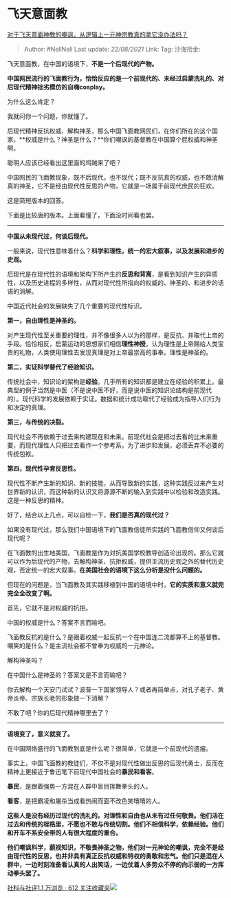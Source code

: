 # 飞天意面教
[对于飞天意面神教的嘲讽，从逻辑上一元神宗教真的拿它没办法吗？](https://www.zhihu.com/question/48834521/answer/798066266)

> Author: #NellNell
> Last update: *22/08/2021*
> Link:
> Tag:
> 沙海拾金:

飞天意面教，在中国的语境下，**不是一个后现代的产物。**

**中国网民流行的飞面教行为，恰恰反应的是一个前现代的、未经过启蒙洗礼的、对后现代精神拙劣模仿的自嗨cosplay。**

为什么这么肯定？

我就问你一个问题，你就懂了。

后现代精神反抗权威、解构神圣，那么中国飞面教网民们，在你们所在的这个国家，**权威是什么？神圣是什么？**你们嘲讽的基督教在中国算个屁权威和神圣啊。

聪明人应该已经看出这里面的鸡贼来了吧？

中国网民的飞面教现象，既不后现代，也不现代；既不反抗真的权威，也不敢消解真的神圣，它不是经由现代性反思的产物，它就是一场属于前现代庶民的狂欢。

这是简短版本的回答。

下面是比较唐的版本。上面看懂了，下面没时间看也罢。

---

**中国从未现代过，何谈后现代。**

一般来说，现代性意味着什么？**科学和理性，统一的宏大叙事，以及发展和进步的史观。**

后现代是在现代性的语境和架构下所产生的**反思和背离**，是看到知识产生的异质性，以及历史进程的多样性，从而对现代性所指向的权威的、神圣的、和进步的话语的消解。

中国近代社会的发展缺失了几个重要的现代性标识。

**第一，自由理性是神圣的。**

对产生现代性至关重要的理性，并不像很多人以为的那样，是反抗、并取代上帝的手段。恰恰相反，启蒙运动的思想家们相信**理性神授**，认为理性是上帝赐给人类宝贵的礼物，人类使用理性去发现真理是对上帝最崇高的事奉。理性是神圣的。

**第二，实证科学替代了经验知识。**

传统社会中，知识论的架构是**经验**。几乎所有的知识都是建立在经验的积累上。最典型的例子当然是中医（不是说中医不好，而是说中医的知识论结构是前现代的）。现代科学的发展依赖于实证。数据和统计成功取代了经验成为指导人们行为和决定的真理。

**第三，与传统的决裂。**

现代社会不再依赖于过去来构建现在和未来。前现代社会是把过去看的比未来重要，而现代理性人只把过去看作一个参考系，为了进步和发展，必须丢弃不必要的传统包袱。

**第四，现代性孕育反思性。**

现代性不断产生新的知识、新的技能，从而导致新的实践，这种实践反过来产生对世界新的认识，而这种新的认识又将源源不断的输入到实践中以检验和改造实践。这是一种反思的精神。

好了，结合以上几点，可以自检一下，**我们是否真的现代过？**

如果没有现代过，那么我们中国语境下的飞面教信徒所实践的飞面教信仰又何谈后现代呢？

在飞面教的出生地美国，飞面教是作为对抗美国学校教导创造论出现的。那么它就可以作为后现代的产物，去解构神圣、抗拒权威，提供主流历史观之外的替代历史观，否定统一的宏大叙事。**在美国社会的语境下这么分析是没什么问题的。**

但现在的问题是，当飞面教及其实践移植到中国的语境中时，**它的实质和意义就完完全全改变了啊。**

首先，它就不是对权威的抗拒。

中国的权威是什么？答案不言而喻吧。

飞面教反抗的是什么？是跟着权威一起反抗一个在中国连二流都算不上的基督教。嘲笑的是什么？是主流社会都不曾奉为权威的一元神论。

解构神圣吗？

在中国什么是神圣的？答案又是不言而喻吧？

你去解构一个天安门试试？波普一下国家领导人？或者再简单点，对孔子老子、黄帝炎帝、宗族长老的形象做一下消解？

不敢了吧？你的后现代精神哪里去了？

---

**语境变了，意义就变了。**

在中国网络盛行的飞面教到底是什么呢？很简单，它就是一个前现代的遗瘤。

事实上，中国飞面教的教徒们，不仅不是对现代性做出反思的后现代勇士，反而在精神上更接近于鲁迅笔下前现代中国社会的**暴民和看客**。

**暴民**，是跟着强势一方混在人群中盲目挥舞拳头的人。

**看客**，是把霸凌和屠杀当成看热闹而面不改色笑嘻嘻的人。

**这些人是没有经历过现代的洗礼的。对理性和自由也从未有过任何敬畏。他们活在过去和传统的桎梏里，不愿也不敢与传统切割。他们不相信科学，依赖经验。他们和开车不系安全带的人有很大程度的重合。**

**他们嘲讽科学，藐视知识，不敬畏神圣之物，他们对一元神论的嘲讽，完全不是经由现代性的反思，也并非具有真正反抗权威和特权的勇敢和志气。他们只是混在人群中，一边时刻准备看认真的人出笑话，一边仗着人多势众不停的向示弱的一方挥动拳头罢了。**

[社科与社评1.1 万浏览 · 612 关注收藏夹![](https://pic2.zhimg.com/80/v2-b2918ef3f9c19572ba524ac59316a917_1440w.png)](https://zhihu.com/collection/313819737)
